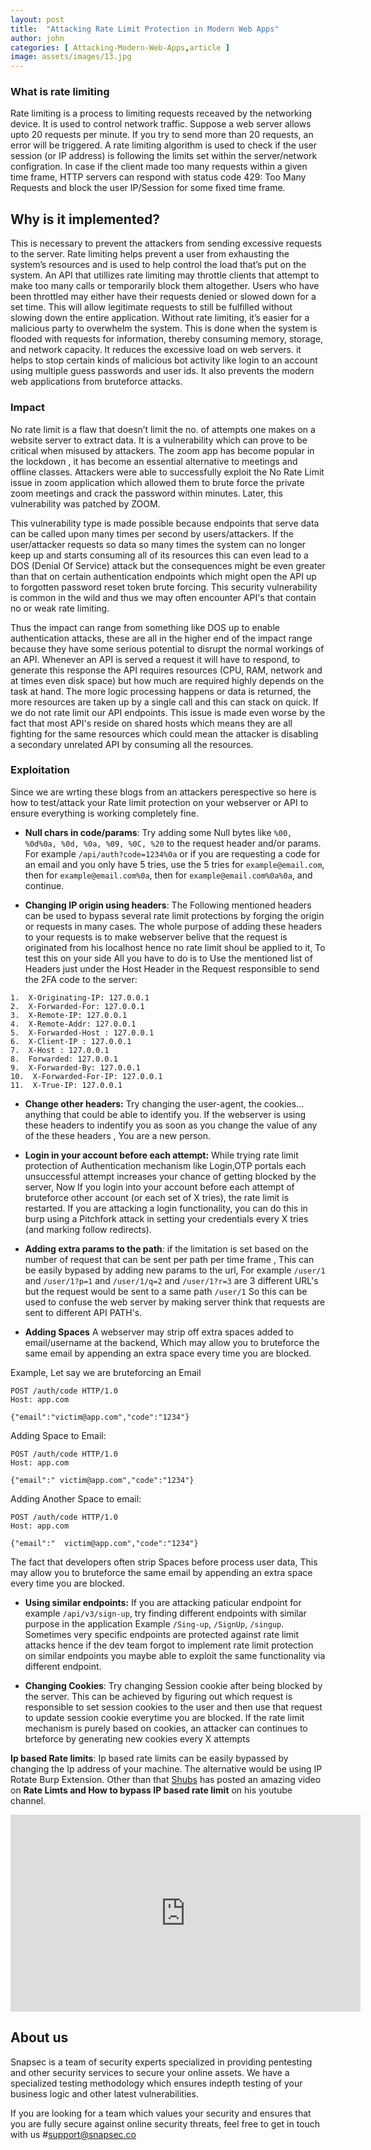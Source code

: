 ```yaml
---
layout: post
title:  "Attacking Rate Limit Protection in Modern Web Apps"
author: john
categories: [ Attacking-Modern-Web-Apps,article ]
image: assets/images/13.jpg
---
```





### What is rate limiting

Rate limiting is a process to limiting requests receaved by the networking device. It is used to control network traffic.
Suppose a web server allows upto 20 requests per minute. If you try to send more than 20 requests, an error will be triggered. A rate limiting algorithm is used to check if the user session (or IP address) is following the limits set within the server/network configration. In case if the client made too many requests within a given time frame, HTTP servers can respond with status code 429: Too Many Requests and block the user IP/Session for some fixed time frame.

## Why is it implemented?

This is necessary to prevent the attackers from sending excessive requests to the server. Rate limiting helps prevent a user from exhausting the system’s resources and is used to help control the load that’s put on the system. An API that utillizes rate limiting may throttle clients that attempt to make too many calls or temporarily block them altogether. Users who have been throttled may either have their requests denied or slowed down for a set time. This will allow legitimate requests to still be fulfilled without slowing down the entire application. Without rate limiting, it’s easier for a malicious party to overwhelm the system. This is done when the system is flooded with requests for information, thereby consuming memory, storage, and network capacity. It reduces the excessive load on web servers. it helps to stop certain kinds of malicious bot activity like login to an account using multiple guess passwords and user ids. It also prevents the modern web applications from bruteforce attacks.


### Impact

No rate limit is a flaw that doesn’t limit the no. of attempts one makes on a website server to extract data. It is a vulnerability which can prove to be critical when misused by attackers. The zoom app has become popular in the lockdown , it has become an essential alternative to meetings and offline classes. Attackers were able to successfully exploit the No Rate Limit issue in zoom application which allowed them to brute force the private zoom meetings and crack the password within minutes. Later, this vulnerability was patched by ZOOM.

This vulnerability type is made possible because endpoints that serve data can be called upon many times per second by users/attackers. If the user/attacker requests so data so many times the system can no longer keep up and starts consuming all of its resources this can even lead to a DOS (Denial Of Service) attack but the consequences might be even greater than that on certain authentication endpoints which might open the API up to forgotten password reset token brute forcing. This security vulnerability is common in the wild and thus we may often encounter API's that contain no or weak rate limiting.

Thus the impact can range from something like DOS up to enable authentication attacks, these are all in the higher end of the impact range because they have some serious potential to disrupt the normal workings of an API. Whenever an API is served a request it will have to respond, to generate this response the API requires resources (CPU, RAM, network and at times even disk space) but how much are required highly depends on the task at hand. The more logic processing happens or data is returned, the more resources are taken up by a single call and this can stack on quick. If we do not rate limit our API endpoints. This issue is made even worse by the fact that most API's reside on shared hosts which means they are all fighting for the same resources which could mean the attacker is disabling a secondary unrelated API by consuming all the resources.

### Exploitation
Since we are wrting these blogs from an attackers perespective so here is how to test/attack your Rate limit protection on your webserver or API to ensure everything is working completely fine.




- **Null chars in code/params**: Try adding some Null bytes like `%00, %0d%0a, %0d, %0a, %09, %0C, %20` to the request header and/or params. For example `/api/auth?code=1234%0a` or if you are requesting a code for an email and you only have 5 tries, use the 5 tries for `example@email.com`, then for `example@email.com%0a`, then for `example@email.com%0a%0a`, and continue. 


- **Changing IP origin using headers**: The Following mentioned headers can be used to bypass several rate limit protections by forging the origin or requests in many cases. The whole purpose of adding these headers to your requests is to make webserver belive that the request is originated from his localhost hence no rate limit shoul be applied to it, To test this on your side All you have to do is to Use the mentioned list of Headers just under the Host Header in the Request responsible to send the 2FA code to the server:

```
1.  X-Originating-IP: 127.0.0.1
2.  X-Forwarded-For: 127.0.0.1
3.  X-Remote-IP: 127.0.0.1
4.  X-Remote-Addr: 127.0.0.1
5.  X-Forwarded-Host : 127.0.0.1
6.  X-Client-IP : 127.0.0.1
7.  X-Host : 127.0.0.1
8.  Forwarded: 127.0.0.1
9.  X-Forwarded-By: 127.0.0.1
10.  X-Forwarded-For-IP: 127.0.0.1
11.  X-True-IP: 127.0.0.1
```

- **Change other headers:** Try changing the user-agent, the cookies... anything that could be able to identify you. If the webserver is using these headers to indentify you as soon as you change the value of any of the these headers , You are a new person.


- **Login in your account before each attempt:** While trying rate limit protection of Authentication mechanism like Login,OTP portals each unsuccessful attempt increases your chance of getting blocked by the server, Now If you login into your account before each attempt of bruteforce other account (or each set of X tries), the rate limit is restarted. If you are attacking a login functionality, you can do this in burp using a Pitchfork attack in setting your credentials every X tries (and marking follow redirects). 


- **Adding extra params to the path**: if the limitation is set based on the number of request that can be sent per path per time frame , This can be easily bypased by adding new params to the url, For example `/user/1` and `/user/1?p=1` and `/user/1/q=2` and `/user/1?r=3` are 3 different URL's but the request would be sent to a same path `/user/1` So this can be used to confuse the web server by making server think that requests are sent to different API PATH's.


- **Adding Spaces** A webserver may strip off extra spaces added to email/username at the backend, Which may allow you to bruteforce the same email by appending an extra space every time you are blocked.

Example, Let say we are bruteforcing an Email 

```http
POST /auth/code HTTP/1.0
Host: app.com

{"email":"victim@app.com","code":"1234"}
```

Adding Space to Email:


```http
POST /auth/code HTTP/1.0
Host: app.com

{"email":" victim@app.com","code":"1234"}
```
 Adding Another Space to email:
 
 
```http
POST /auth/code HTTP/1.0
Host: app.com

{"email":"  victim@app.com","code":"1234"}
```

The fact that developers often strip Spaces before process user data, This may allow you to bruteforce the same email by appending an extra space every time you are blocked.


- **Using similar endpoints:** If you are attacking paticular endpoint for example `/api/v3/sign-up`,  try finding different endpoints with similar purpose in the application Example `/Sing-up`, `/SignUp`, `/singup`. Sometimes very specific endpoints are protected against rate limit attacks hence if the dev team forgot to implement rate limit protection on similar endpoints you maybe able to exploit the same functionality via different endpoint.


- **Changing Cookies**: Try changing Session cookie after being blocked by the server. This can be achieved by figuring out which request is responsible to set session cookies to the user and then use that request to update session cookie everytime you are blocked. If the rate limit mechanism is purely based on cookies, an attacker can continues to brteforce by generating new cookies every X attempts

__Ip based Rate limits__: Ip based rate limits can be easily bypassed by changing the Ip address of your machine. The alternative would be using IP Rotate Burp Extension. Other than that [Shubs](https://twitter.com/infosec_au) has posted an amazing video on __Rate Limts and How to bypass IP based rate limit__ on his youtube channel.

<iframe width="560" height="315" src="https://www.youtube.com/embed/it_V3ig1_4o" title="YouTube video player" frameborder="0" allow="accelerometer; autoplay; clipboard-write; encrypted-media; gyroscope; picture-in-picture" allowfullscreen></iframe>



## About us

Snapsec is a team of security experts specialized in providing pentesting and other security services to secure your online assets. We have a specialized testing methodology which ensures indepth testing of your business logic and other latest vulnerabilities. 

 If you are looking for a team which values your security and ensures that you are fully secure against online security threats, feel free to get in touch with us #[support@snapsec.co](mailto:support@snapsec.co)

